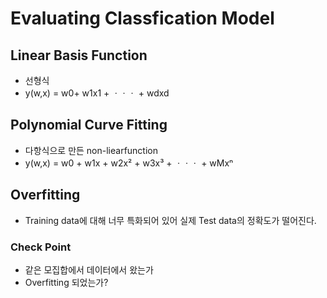 # Evaluating Classfication Model
## Linear Basis Function
- 선형식
- y(w,x) = w0+ w1x1 + ㆍㆍㆍ + wdxd

## Polynomial Curve Fitting
- 다항식으로 만든 non-liearfunction
- y(w,x) = w0 + w1x + w2x² + w3x³ + ㆍㆍㆍ + wMxⁿ 

## Overfitting
- Training data에 대해 너무 특화되어 있어 실제 Test data의 정확도가 떨어진다.
  
### Check Point
- 같은 모집합에서 데이터에서 왔는가
- Overfitting 되었는가?


